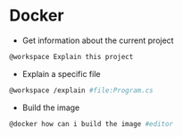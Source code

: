 # Docker

- Get information about the current project

```bash
@workspace Explain this project
```

- Explain a specific file

```bash
@workspace /explain #file:Program.cs
```

- Build the image

```bash
@docker how can i build the image #editor
```